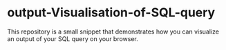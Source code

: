 # output-Visualisation-of-SQL-query
This repository is a small snippet that demonstrates how you can visualize an output of your SQL query on your browser. 
